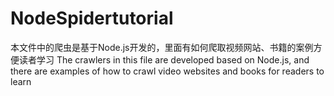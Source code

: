 # NodeSpidertutorial
本文件中的爬虫是基于Node.js开发的，里面有如何爬取视频网站、书籍的案例方便读者学习
The crawlers in this file are developed based on Node.js, and there are examples of how to crawl video websites and books for readers to learn
